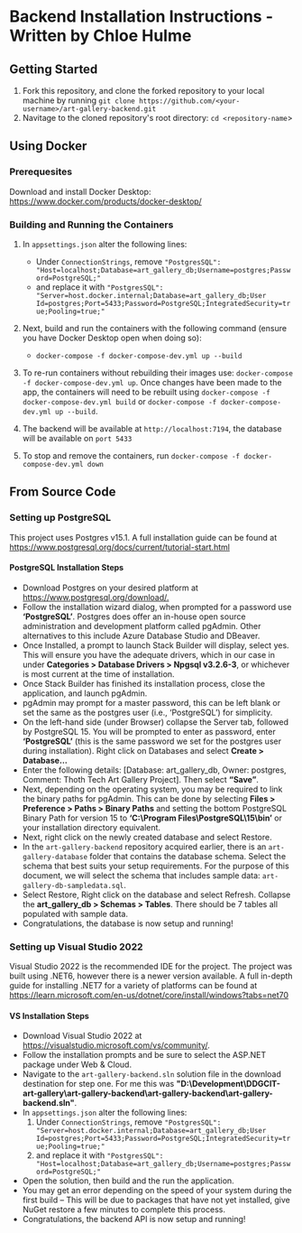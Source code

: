 # Backend Installation Instructions - Written by Chloe Hulme

## Getting Started

1. Fork this repository, and clone the forked repository to your local machine by running `git clone https://github.com/<your-username>/art-gallery-backend.git`
2. Navitage to the cloned repository's root directory: `cd <repository-name`>

## Using Docker

### Prerequesites

Download and install Docker Desktop: <https://www.docker.com/products/docker-desktop/>

### Building and Running the Containers

1. In `appsettings.json` alter the following lines:
    - Under `ConnectionStrings`, remove `"PostgresSQL": "Host=localhost;Database=art_gallery_db;Username=postgres;Password=PostgreSQL;"`
    - and replace it with `"PostgresSQL": "Server=host.docker.internal;Database=art_gallery_db;User Id=postgres;Port=5433;Password=PostgreSQL;IntegratedSecurity=true;Pooling=true;"`

2. Next, build and run the containers with the following command (ensure you have Docker Desktop open
when doing so):
    - `docker-compose -f docker-compose-dev.yml up --build`

3. To re-run containers without rebuilding their images use: `docker-compose -f docker-compose-dev.yml up`. Once changes have
been made to the app, the containers will need to be rebuilt using `docker-compose -f docker-compose-dev.yml build` or
`docker-compose -f docker-compose-dev.yml up --build`.

4. The backend will be available at `http://localhost:7194`, the database will be available on `port 5433`

5. To stop and remove the containers, run `docker-compose -f docker-compose-dev.yml down`

## From Source Code

### Setting up PostgreSQL

This project uses Postgres v15.1. A full installation guide can be found at
<https://www.postgresql.org/docs/current/tutorial-start.html>

#### PostgreSQL Installation Steps

- Download Postgres on your desired platform at <https://www.postgresql.org/download/.>
- Follow the installation wizard dialog, when prompted for a password use **‘PostgreSQL’**. Postgres
  does offer an in-house open source administration and development platform called pgAdmin. Other
  alternatives to this include Azure Database Studio and DBeaver.
- Once Installed, a prompt to launch Stack Builder will display, select yes. This will ensure you
  have the adequate drivers, which in our case in under **Categories > Database Drivers > Npgsql
  v3.2.6-3**, or whichever is most current at the time of installation.
- Once Stack Builder has finished its installation process, close the application, and launch
  pgAdmin.
- pgAdmin may prompt for a master password, this can be left blank or set the same as the postgres
  user (i.e., ‘PostgreSQL’) for simplicity.
- On the left-hand side (under Browser) collapse the Server tab, followed by PostgreSQL 15. You will
  be prompted to enter as password, enter **‘PostgreSQL’** (this is the same password we set for the
  postgres user during installation). Right click on Databases and select **Create > Database…**
- Enter the following details: [Database: art_gallery_db, Owner: postgres, Comment: Thoth Tech Art
  Gallery Project]. Then select **“Save”**.
- Next, depending on the operating system, you may be required to link the binary paths for pgAdmin.
  This can be done by selecting **Files > Preference > Paths > Binary Paths** and setting the bottom
  PostgreSQL Binary Path for version 15 to **‘C:\Program Files\PostgreSQL\15\bin’** or your
  installation directory equivalent.
- Next, right click on the newly created database and select Restore.
- In the `art-gallery-backend` repository acquired earlier, there is an `art-gallery-database`
  folder that contains the database schema. Select the schema that best suits your setup
  requirements. For the purpose of this document, we will select the schema that includes sample
  data: `art-gallery-db-sampledata.sql`.
- Select Restore, Right click on the database and select Refresh. Collapse the **art_gallery_db >
  Schemas > Tables**. There should be 7 tables all populated with sample data.
- Congratulations, the database is now setup and running!

### Setting up Visual Studio 2022

Visual Studio 2022 is the recommended IDE for the project. The project was built using .NET6,
however there is a newer version available. A full in-depth guide for installing .NET7 for a variety
of platforms can be found at
<https://learn.microsoft.com/en-us/dotnet/core/install/windows?tabs=net70>

#### VS Installation Steps

- Download Visual Studio 2022 at <https://visualstudio.microsoft.com/vs/community/>.
- Follow the installation prompts and be sure to select the ASP.NET package under Web & Cloud.
- Navigate to the `art-gallery-backend.sln` solution file in the download destination for step one.
  For me this was
  **"D:\Development\DDGCIT-art-gallery\art-gallery-backend\art-gallery-backend\art-gallery-backend.sln"**.
- In `appsettings.json` alter the following lines:
    1. Under `ConnectionStrings`, remove `"PostgresSQL": "Server=host.docker.internal;Database=art_gallery_db;User Id=postgres;Port=5433;Password=PostgreSQL;IntegratedSecurity=true;Pooling=true;"`
    2. and replace it with `"PostgresSQL": "Host=localhost;Database=art_gallery_db;Username=postgres;Password=PostgreSQL;"`
- Open the solution, then build and the run the application.
- You may get an error depending on the speed of your system during the first build – This will be
  due to packages that have not yet installed, give NuGet restore a few minutes to complete this
  process.
- Congratulations, the backend API is now setup and running!
